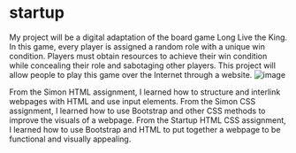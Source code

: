 # startup
My project will be a digital adaptation of the board game Long Live the King. In this game, every player is assigned a random role with a unique win condition. Players must obtain resources to achieve their win condition while concealing their role and sabotaging other players. This project will allow people to play this game over the Internet through a website.
![image](https://user-images.githubusercontent.com/123494773/215232400-bab1778a-ca8d-4f89-9f4f-7ccfd98f8199.png)

From the Simon HTML assignment, I learned how to structure and interlink webpages with HTML and use input elements.
From the Simon CSS assignment, I learned how to use Bootstrap and other CSS methods to improve the visuals of a webpage.
From the Startup HTML CSS assignment, I learned how to use Bootstrap and HTML to put together a webpage to be functional and visually appealing.